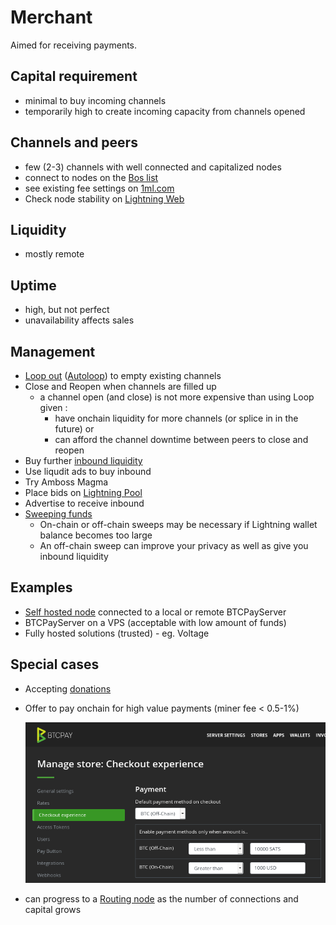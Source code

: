 # Merchant

Aimed for receiving payments.

## Capital requirement

* minimal to buy incoming channels
* temporarily high to create incoming capacity from channels opened

## Channels and peers

* few \(2-3\) channels with well connected and capitalized nodes
* connect to nodes on the [Bos list](../advanced-tools/bosscore.md)
* see existing fee settings on [1ml.com](https://github.com/openoms/lightning-node-management/tree/371ad98f9d3c242112561305aca62c4718e9ad1e/https/1ml.com)
* Check node stability on [Lightning Web](https://terminal.lightning.engineering)

## Liquidity

* mostly remote

## Uptime

* high, but not perfect
* unavailability affects sales

## Management

* [Loop out](https://github.com/lightninglabs/loop#lightning-loop) \([Autoloop](https://docs.lightning.engineering/advanced-best-practices/advanced-best-practices-overview/autoloop)\) to empty existing channels
* Close and Reopen when channels are filled up
  * a channel open \(and close\) is not more expensive than using Loop given :
    * have onchain liquidity for more channels \(or splice in in the future\) or
    * can afford the channel downtime between peers to close and reopen
* Buy further [inbound liquidity](../createinboundliquidity.md)
* Use liqudit ads to buy inbound
* Try Amboss Magma
* Place bids on [Lightning Pool](../advanced-tools/pool.md)
* Advertise to receive inbound
* [Sweeping funds](https://github.com/lnbook/lnbook/blob/develop/05_node_operations.asciidoc#sweeping-funds)
  * On-chain or off-chain sweeps may be necessary if Lightning wallet balance becomes too large
  * An off-chain sweep can improve your privacy as well as give you inbound liquidity

## Examples

* [Self hosted node](https://github.com/bavarianledger/bitcoin-nodes) connected to a local or remote BTCPayServer
* BTCPayServer on a VPS \(acceptable with low amount of funds\)
* Fully hosted solutions \(trusted\) - eg. Voltage

## Special cases

* Accepting [donations](../donate/donations.md)
* Offer to pay onchain for high value payments \(miner fee &lt; 0.5-1%\)

  ![BTCPayServer setting](../.gitbook/assets/btcpay.on-offchain.png)

* can progress to a [Routing node]() as the number of connections and capital grows

